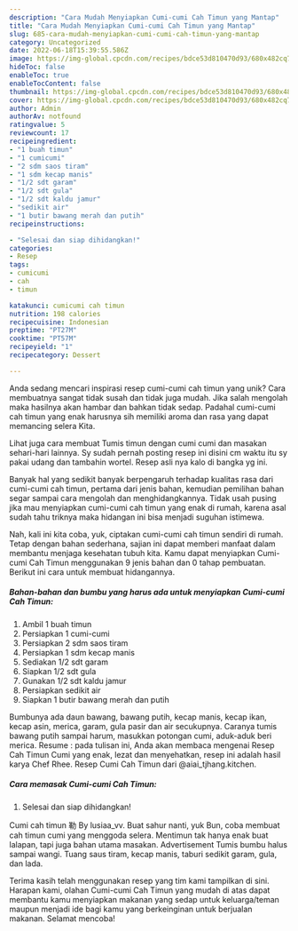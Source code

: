 ```yaml
---
description: "Cara Mudah Menyiapkan Cumi-cumi Cah Timun yang Mantap"
title: "Cara Mudah Menyiapkan Cumi-cumi Cah Timun yang Mantap"
slug: 685-cara-mudah-menyiapkan-cumi-cumi-cah-timun-yang-mantap
category: Uncategorized
date: 2022-06-18T15:39:55.586Z
image: https://img-global.cpcdn.com/recipes/bdce53d810470d93/680x482cq70/cumi-cumi-cah-timun-foto-resep-utama.jpg
hideToc: false
enableToc: true
enableTocContent: false
thumbnail: https://img-global.cpcdn.com/recipes/bdce53d810470d93/680x482cq70/cumi-cumi-cah-timun-foto-resep-utama.jpg
cover: https://img-global.cpcdn.com/recipes/bdce53d810470d93/680x482cq70/cumi-cumi-cah-timun-foto-resep-utama.jpg
author: Admin
authorAv: notfound
ratingvalue: 5
reviewcount: 17
recipeingredient:
- "1 buah timun"
- "1 cumicumi"
- "2 sdm saos tiram"
- "1 sdm kecap manis"
- "1/2 sdt garam"
- "1/2 sdt gula"
- "1/2 sdt kaldu jamur"
- "sedikit air"
- "1 butir bawang merah dan putih"
recipeinstructions:

- "Selesai dan siap dihidangkan!"
categories:
- Resep
tags:
- cumicumi
- cah
- timun

katakunci: cumicumi cah timun 
nutrition: 198 calories
recipecuisine: Indonesian
preptime: "PT27M"
cooktime: "PT57M"
recipeyield: "1"
recipecategory: Dessert

---
```





Anda sedang mencari inspirasi resep cumi-cumi cah timun yang unik? Cara membuatnya sangat tidak susah dan tidak juga mudah. Jika salah mengolah maka hasilnya akan hambar dan bahkan tidak sedap. Padahal cumi-cumi cah timun yang enak harusnya sih memiliki aroma dan rasa yang dapat memancing selera Kita.





Lihat juga cara membuat Tumis timun dengan cumi cumi dan masakan sehari-hari lainnya. Sy sudah pernah posting resep ini disini cm waktu itu sy pakai udang dan tambahin wortel. Resep asli nya kalo di bangka yg ini.

Banyak hal yang sedikit banyak berpengaruh terhadap kualitas rasa dari cumi-cumi cah timun, pertama dari jenis bahan, kemudian pemilihan bahan segar sampai cara mengolah dan menghidangkannya. Tidak usah pusing jika mau menyiapkan cumi-cumi cah timun yang enak di rumah, karena asal sudah tahu triknya maka hidangan ini bisa menjadi suguhan istimewa.






Nah, kali ini kita coba, yuk, ciptakan cumi-cumi cah timun sendiri di rumah. Tetap dengan bahan sederhana, sajian ini dapat memberi manfaat dalam membantu menjaga kesehatan tubuh kita. Kamu dapat menyiapkan Cumi-cumi Cah Timun menggunakan 9 jenis bahan dan 0 tahap pembuatan. Berikut ini cara untuk membuat hidangannya.

<!--inarticleads1-->

##### Bahan-bahan dan bumbu yang harus ada untuk menyiapkan Cumi-cumi Cah Timun:

1. Ambil 1 buah timun
1. Persiapkan 1 cumi-cumi
1. Persiapkan 2 sdm saos tiram
1. Persiapkan 1 sdm kecap manis
1. Sediakan 1/2 sdt garam
1. Siapkan 1/2 sdt gula
1. Gunakan 1/2 sdt kaldu jamur
1. Persiapkan sedikit air
1. Siapkan 1 butir bawang merah dan putih


Bumbunya ada daun bawang, bawang putih, kecap manis, kecap ikan, kecap asin, merica, garam, gula pasir dan air secukupnya. Caranya tumis bawang putih sampai harum, masukkan potongan cumi, aduk-aduk beri merica. Resume : pada tulisan ini, Anda akan membaca mengenai Resep Cah Timun Cumi yang enak, lezat dan menyehatkan, resep ini adalah hasil karya Chef Rhee. Resep Cumi Cah Timun dari @aiai_tjhang.kitchen. 

<!--inarticleads2-->

##### Cara memasak Cumi-cumi Cah Timun:


1. Selesai dan siap dihidangkan!

Cumi cah timun 勒 By lusiaa_vv. Buat sahur nanti, yuk Bun, coba membuat cah timun cumi yang menggoda selera. Mentimun tak hanya enak buat lalapan, tapi juga bahan utama masakan. Advertisement Tumis bumbu halus sampai wangi. Tuang saus tiram, kecap manis, taburi sedikit garam, gula, dan lada. 

Terima kasih telah menggunakan resep yang tim kami tampilkan di sini. Harapan kami, olahan Cumi-cumi Cah Timun yang mudah di atas dapat membantu kamu menyiapkan makanan yang sedap untuk keluarga/teman maupun menjadi ide bagi kamu yang berkeinginan untuk berjualan makanan. Selamat mencoba!
